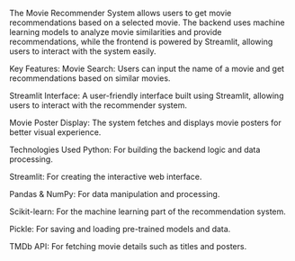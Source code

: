The Movie Recommender System allows users to get movie recommendations based on a selected movie. The backend uses machine learning models to analyze movie similarities and provide recommendations, while the frontend is powered by Streamlit, allowing users to interact with the system easily.

Key Features:
Movie Search: Users can input the name of a movie and get recommendations based on similar movies.

Streamlit Interface: A user-friendly interface built using Streamlit, allowing users to interact with the recommender system.

Movie Poster Display: The system fetches and displays movie posters for better visual experience.

Technologies Used
Python: For building the backend logic and data processing.

Streamlit: For creating the interactive web interface.

Pandas & NumPy: For data manipulation and processing.

Scikit-learn: For the machine learning part of the recommendation system.

Pickle: For saving and loading pre-trained models and data.

TMDb API: For fetching movie details such as titles and posters.

